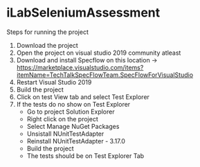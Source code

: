# iLabSeleniumAssessment

Steps for running the project
1. Download the project
2. Open the project on visual studio 2019 community atleast
3. Download and install Specflow on this location -> https://marketplace.visualstudio.com/items?itemName=TechTalkSpecFlowTeam.SpecFlowForVisualStudio
4. Restart Visual Studio 2019
5. Build the project
6. Click on test View tab and select Test Explorer
7. If the tests do no show on Test Explorer 
    - Go to project Solution Explorer
    - Right click on the project
    - Select Manage NuGet Packages
    - Unsistall NUnitTestAdapter
    - Reinstall NUnitTestAdapter - 3.17.0
    - Build the project
    - The tests should be on Test Explorer Tab
